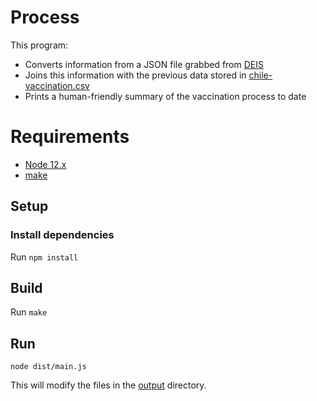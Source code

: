 
# Process

This program:

- Converts information from a JSON file grabbed from [DEIS](https://deis.minsal.cl/)
- Joins this information with the previous data stored in [chile-vaccination.csv](../output)
- Prints a human-friendly summary of the vaccination process to date

# Requirements

- [Node 12.x](https://nodejs.org/en/)
- [make](https://www.gnu.org/software/make/)

## Setup

### Install dependencies

Run `npm install`

## Build

Run `make`

## Run

`node dist/main.js`

This will modify the files in the [output](../output) directory.
